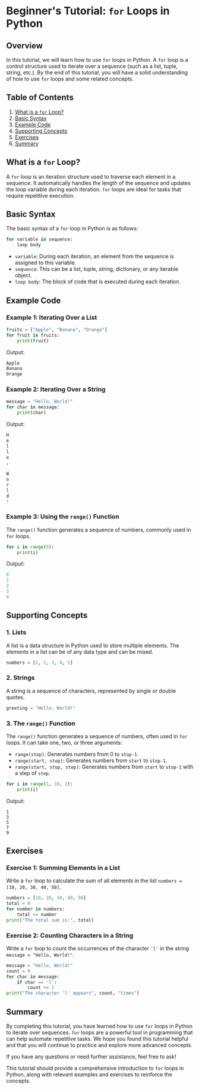 # Beginner's Tutorial: `for` Loops in Python

## Overview

In this tutorial, we will learn how to use `for` loops in Python. A `for` loop is a control structure used to iterate over a sequence (such as a list, tuple, string, etc.). By the end of this tutorial, you will have a solid understanding of how to use `for` loops and some related concepts.

## Table of Contents

1. [What is a `for` Loop?](#what-is-a-for-loop)
2. [Basic Syntax](#basic-syntax)
3. [Example Code](#example-code)
4. [Supporting Concepts](#supporting-concepts)
5. [Exercises](#exercises)
6. [Summary](#summary)

## What is a `for` Loop?

A `for` loop is an iteration structure used to traverse each element in a sequence. It automatically handles the length of the sequence and updates the loop variable during each iteration. `for` loops are ideal for tasks that require repetitive execution.

## Basic Syntax

The basic syntax of a `for` loop in Python is as follows:

```python
for variable in sequence:
    loop body
```

- `variable`: During each iteration, an element from the sequence is assigned to this variable.
- `sequence`: This can be a list, tuple, string, dictionary, or any iterable object.
- `loop body`: The block of code that is executed during each iteration.

## Example Code

### Example 1: Iterating Over a List

```python
fruits = ["Apple", "Banana", "Orange"]
for fruit in fruits:
    print(fruit)
```

Output:

```python
Apple
Banana
Orange
```

### Example 2: Iterating Over a String

```python
message = "Hello, World!"
for char in message:
    print(char)
```

Output:

```python
H
e
l
l
o
,
 
W
o
r
l
d
!
```

### Example 3: Using the `range()` Function

The `range()` function generates a sequence of numbers, commonly used in `for` loops.

```python
for i in range(5):
    print(i)
```

Output:

```python
0
1
2
3
4
```

## Supporting Concepts

### 1. Lists

A list is a data structure in Python used to store multiple elements. The elements in a list can be of any data type and can be mixed.

```python
numbers = [1, 2, 3, 4, 5]
```

### 2. Strings

A string is a sequence of characters, represented by single or double quotes.

```python
greeting = "Hello, World!"
```

### 3. The `range()` Function

The `range()` function generates a sequence of numbers, often used in `for` loops. It can take one, two, or three arguments:

- `range(stop)`: Generates numbers from 0 to `stop-1`.
- `range(start, stop)`: Generates numbers from `start` to `stop-1`.
- `range(start, stop, step)`: Generates numbers from `start` to `stop-1` with a step of `step`.

```python
for i in range(1, 10, 2):
    print(i)
```

Output:

```
1
3
5
7
9
```

## Exercises

### Exercise 1: Summing Elements in a List

Write a `for` loop to calculate the sum of all elements in the list `numbers = [10, 20, 30, 40, 50]`.

```python
numbers = [10, 20, 30, 40, 50]
total = 0
for number in numbers:
    total += number
print("The total sum is:", total)
```

### Exercise 2: Counting Characters in a String

Write a `for` loop to count the occurrences of the character `'l'` in the string `message = "Hello, World!"`.

```python
message = "Hello, World!"
count = 0
for char in message:
    if char == 'l':
        count += 1
print("The character 'l' appears", count, "times")
```

## Summary

By completing this tutorial, you have learned how to use `for` loops in Python to iterate over sequences. `for` loops are a powerful tool in programming that can help automate repetitive tasks. We hope you found this tutorial helpful and that you will continue to practice and explore more advanced concepts.

If you have any questions or need further assistance, feel free to ask!

This tutorial should provide a comprehensive introduction to `for` loops in Python, along with relevant examples and exercises to reinforce the concepts.
